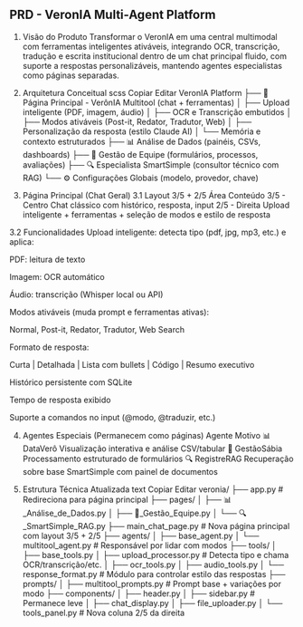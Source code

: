 ## PRD - VeronIA Multi-Agent Platform

1. Visão do Produto
Transformar o VeronIA em uma central multimodal com ferramentas inteligentes ativáveis, integrando OCR, transcrição, tradução e escrita institucional dentro de um chat principal fluido, com suporte a respostas personalizáveis, mantendo agentes especialistas como páginas separadas.

2. Arquitetura Conceitual
scss
Copiar
Editar
VeronIA Platform
├── 🧠 Página Principal - VerônIA Multitool (chat + ferramentas)
│   ├── Upload inteligente (PDF, imagem, áudio)
│   ├── OCR e Transcrição embutidos
│   ├── Modos ativáveis (Post-it, Redator, Tradutor, Web)
│   ├── Personalização da resposta (estilo Claude AI)
│   └── Memória e contexto estruturados
├── 📊 Análise de Dados (painéis, CSVs, dashboards)
├── 👥 Gestão de Equipe (formulários, processos, avaliações)
├── 🔍 Especialista SmartSimple (consultor técnico com RAG)
└── ⚙️ Configurações Globais (modelo, provedor, chave)
3. Página Principal (Chat Geral)
3.1 Layout 3/5 + 2/5
Área	Conteúdo
3/5 - Centro	Chat clássico com histórico, resposta, input
2/5 - Direita	Upload inteligente + ferramentas + seleção de modos e estilo de resposta

3.2 Funcionalidades
Upload inteligente: detecta tipo (pdf, jpg, mp3, etc.) e aplica:

PDF: leitura de texto

Imagem: OCR automático

Áudio: transcrição (Whisper local ou API)

Modos ativáveis (muda prompt e ferramentas ativas):

Normal, Post-it, Redator, Tradutor, Web Search

Formato de resposta:

Curta | Detalhada | Lista com bullets | Código | Resumo executivo

Histórico persistente com SQLite

Tempo de resposta exibido

Suporte a comandos no input (@modo, @traduzir, etc.)

4. Agentes Especiais (Permanecem como páginas)
Agente	Motivo
📊 DataVerô	Visualização interativa e análise CSV/tabular
👥 GestãoSábia	Processamento estruturado de formulários
🔍 RegistreRAG	Recuperação sobre base SmartSimple com painel de documentos

5. Estrutura Técnica Atualizada
text
Copiar
Editar
veronia/
├── app.py                      # Redireciona para página principal
├── pages/
│   ├── 📊_Análise_de_Dados.py
│   ├── 👥_Gestão_Equipe.py
│   └── 🔍_SmartSimple_RAG.py
├── main_chat_page.py           # Nova página principal com layout 3/5 + 2/5
├── agents/
│   ├── base_agent.py
│   └── multitool_agent.py      # Responsável por lidar com modos
├── tools/
│   ├── base_tools.py
│   ├── upload_processor.py     # Detecta tipo e chama OCR/transcrição/etc.
│   ├── ocr_tools.py
│   ├── audio_tools.py
│   └── response_format.py      # Módulo para controlar estilo das respostas
├── prompts/
│   ├── multitool_prompts.py    # Prompt base + variações por modo
├── components/
│   ├── header.py
│   ├── sidebar.py              # Permanece leve
│   ├── chat_display.py
│   ├── file_uploader.py
│   └── tools_panel.py          # Nova coluna 2/5 da direita
